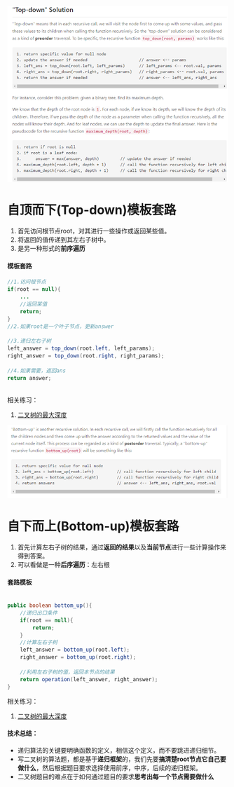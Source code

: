 ![image-20201129162559539](算法真题实践/pic/image-20201129162559539.png)

# 自顶而下(Top-down)模板套路

1. 首先访问根节点root，对其进行一些操作或返回某些值。
2. 将返回的值传递到其左右子树中。
3. 是另一种形式的**前序遍历**

#### 模板套路

```java
//1.访问根节点
if(root == null){
    ...
    //返回某值
    return;
}
//2.如果root是一个叶子节点，更新answer

//3.递归左右子树
left_answer = top_down(root.left, left_params);
right_answer = top_down(root.right, right_params);

//4.如果需要，返回ans
return answer;
    
```

相关练习：

1. [二叉树的最大深度](05.二叉树的最大深度.md)

![image-20201130101416359](pic/image-20201130101416359.png)

# 自下而上(Bottom-up)模板套路



1. 首先计算左右子树的结果，通过**返回的结果**以及**当前节点**进行一些计算操作来得到答案。
2. 可以看做是一种**后序遍历**：左右根

#### 套路模板

```java

public boolean bottom_up(){
    //递归出口条件
    if(root == null){
        return;
    }
    //计算左右子树
    left_answer = bottom_up(root.left);
    right_answer = bottom_up(root.right);

    //利用左右子树的值，返回本节点的结果
    return operation(left_answer, right_answer);
}

```

相关练习：

1. [二叉树的最大深度](算法真题实践/05.二叉树的最大深度.md)

#### 技术总结：

* 递归算法的关键要明确函数的定义，相信这个定义，而不要跳进递归细节。
* 写二叉树的算法题，都是基于**递归框架**的，我们先要**搞清楚root节点它自己要做什么**，然后根据题目要求选择使用前序，中序，后续的递归框架。
* 二叉树题目的难点在于如何通过题目的要求**思考出每一个节点需要做什么**













